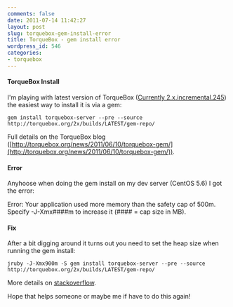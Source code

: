 ```yaml
---
comments: false
date: 2011-07-14 11:42:27
layout: post
slug: torquebox-gem-install-error
title: TorqueBox - gem install error
wordpress_id: 546
categories:
- torquebox
---
```


#### TorqueBox Install


I'm playing with latest version of TorqueBox ([Currently 2.x.incremental.245](http://torquebox.org/2x/builds/)) the easiest way to install it is via a gem:

`gem install torquebox-server --pre --source http://torquebox.org/2x/builds/LATEST/gem-repo/`

Full details on the TorqueBox blog ([http://torquebox.org/news/2011/06/10/torquebox-gem/](http://torquebox.org/news/2011/06/10/torquebox-gem/)).



#### Error


Anyhoose when doing the gem install on my dev server (CentOS 5.6) I got the error:

Error: Your application used more memory than the safety cap of 500m.
Specify -J-Xmx####m to increase it (#### = cap size in MB).



#### Fix


After a bit digging around it turns out you need to set the heap size when running the gem install:

`jruby -J-Xmx900m -S gem install torquebox-server --pre --source http://torquebox.org/2x/builds/LATEST/gem-repo/`

More details on [stackoverflow](http://stackoverflow.com/questions/1758374/error-your-application-used-more-memory-than-the-safety-cap-of-500m-specify-j).

Hope that helps someone or maybe me if have to do this again!
